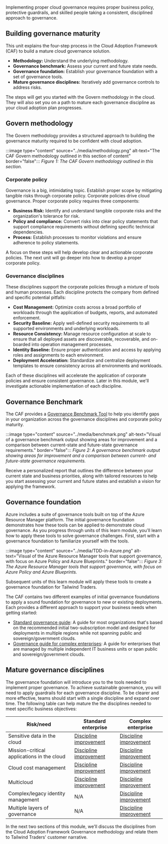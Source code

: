 Implementing proper cloud governance requires proper business policy, protective guardrails, and skilled people taking a consistent, disciplined approach to governance. 

## Building governance maturity

This unit explains the four-step process in the Cloud Adoption Framework (CAF) to build a mature cloud governance solution.

- **Methodology:** Understand the underlying methodology.
- **Governance benchmark:** Assess your current and future state needs.
- **Governance foundation:** Establish your governance foundation with a set of governance tools.
- **Mature governance disciplines:** Iteratively add governance controls to address risks.

The steps will get you started with the Govern methodology in the cloud. They will also set you on a path to mature each governance discipline as your cloud adoption plan progresses.

## Govern methodology

The Govern methodology provides a structured approach to building the governance maturity required to be confident with cloud adoption.

:::image type="content" source="../media/methodology.png" alt-text="The CAF Govern methodology outlined in this section of content" border="false":::
_Figure 1: The CAF Govern methodology outlined in this section._

### Corporate policy

Governance is a big, intimidating topic. Establish proper scope by mitigating tangible risks through corporate policy. Corporate policies drive cloud governance. Proper corporate policy requires three components:

- **Business Risk:** Identify and understand tangible corporate risks and the organization's tolerance for risk.
- **Policy and compliance:** Convert risks into clear policy statements that support compliance requirements without defining specific technical dependencies.
- **Process:** Establish processes to monitor violations and ensure adherence to policy statements.

A focus on these steps will help develop clear and actionable corporate policies. The next unit will go deeper into how to develop a proper corporate policy.

### Governance disciplines

These disciplines support the corporate policies through a mixture of tools and human processes. Each discipline protects the company from defined and specific potential pitfalls:

- **Cost Management:** Optimize costs across a broad portfolio of workloads through the application of budgets, reports, and automated enforcement.
- **Security Baseline:** Apply well-defined security requirements to all supported environments and underlying workloads.
- **Resource Consistency:** Manage resource configuration at scale to ensure that all deployed assets are discoverable, recoverable, and on-boarded into operation management processes.
- **Identity Baseline:** Ensure proper authentication and access by applying roles and assignments to each environment.
- **Deployment Acceleration:** Standardize and centralize deployment templates to ensure consistency across all environments and workloads.

Each of these disciplines will accelerate the application of corporate policies and ensure consistent governance. Later in this module, we'll investigate actionable implementation of each discipline.

## Governance Benchmark

The CAF provides a [Governance Benchmark Tool](https://cafbaseline.com/?azure-portal=true) to help you identify gaps in your organization across the governance disciplines and corporate policy maturity.

:::image type="content" source="../media/benchmark.png" alt-text="Visual of a governance benchmark output showing areas for improvement and a comparison between current-state and future-state governance requirements." border="false":::
_Figure 2: A governance benchmark output showing areas for improvement and a comparison between current- and future-state governance requirements._

Receive a personalized report that outlines the difference between your current state and business priorities, along with tailored resources to help you start assessing your current and future states and establish a vision for applying the framework.

## Governance foundation

Azure includes a suite of governance tools built on top of the Azure Resource Manager platform. The initial governance foundation demonstrates how these tools can be applied to demonstrate cloud governance. As you progress through units of this learn module, you'll learn how to apply these tools to solve governance challenges. First, start with a governance foundation to familiarize yourself with the tools.

:::image type="content" source="../media/TDD-in-Azure.png" alt-text="Visual of the Azure Resource Manager tools that support governance, with focus on Azure Policy and Azure Blueprints." border="false":::
_Figure 3: The Azure Resource Manager tools that support governance, with focus on Azure Policy and Azure Blueprints._

Subsequent units of this learn module will apply these tools to create a governance foundation for Tailwind Traders.

The CAF contains two different examples of initial governance foundations to apply a sound foundation for governance to new or existing deployments. Each provides a different approach to support your business needs when getting started:

- [Standard governance guide](https://docs.microsoft.com/azure/cloud-adoption-framework/govern/guides/standard?azure-portal=true): A guide for most organizations that's based on the recommended initial two-subscription model and designed for deployments in multiple regions while not spanning public and sovereign/government clouds.
- [Governance guide for complex enterprises](https://docs.microsoft.com/azure/cloud-adoption-framework/govern/guides/complex?azure-portal=true): A guide for enterprises that are managed by multiple independent IT business units or span public and sovereign/government clouds.

## Mature governance disciplines

The governance foundation will introduce you to the tools needed to implement proper governance. To achieve sustainable governance, you will need to apply guardrails for each governance discipline. To be clearer and more effective, teams should start with a single discipline and expand over time. The following table can help mature the the disciplines needed to meet specific business objectives:

| Risk/need | Standard enterprise | Complex enterprise |
|---|---|---|
| Sensitive data in the cloud | [Discipline improvement](https://docs.microsoft.com/azure/cloud-adoption-framework/govern/guides/standard/security-baseline-improvement?azure-portal=true) | [Discipline improvement](https://docs.microsoft.com/azure/cloud-adoption-framework/govern/guides/complex/security-baseline-improvement?azure-portal=true) |
| Mission-critical applications in the cloud | [Discipline improvement](https://docs.microsoft.com/azure/cloud-adoption-framework/govern/guides/standard/resource-consistency-improvement?azure-portal=true) | [Discipline improvement](https://docs.microsoft.com/azure/cloud-adoption-framework/govern/guides/complex/resource-consistency-improvement?azure-portal=true) |
| Cloud cost management | [Discipline improvement](https://docs.microsoft.com/azure/cloud-adoption-framework/govern/guides/standard/cost-management-improvement.md?azure-portal=true) | [Discipline improvement](https://docs.microsoft.com/azure/cloud-adoption-framework/govern/guides/complex/cost-management-improvement.md?azure-portal=true) |
| Multicloud | [Discipline improvement](https://docs.microsoft.com/azure/cloud-adoption-framework/govern/guides/standard/multicloud-improvement?azure-portal=true) | [Discipline improvement](https://docs.microsoft.com/azure/cloud-adoption-framework/govern/guides/complex/multicloud-improvement?azure-portal=true) |
| Complex/legacy identity management | N/A | [Discipline improvement](https://docs.microsoft.com/azure/cloud-adoption-framework/govern/guides/complex/identity-baseline-improvement?azure-portal=true) |
| Multiple layers of governance | N/A | [Discipline improvement](https://docs.microsoft.com/azure/cloud-adoption-framework/govern/guides/complex/multiple-layers-of-governance?azure-portal=true) |

In the next two sections of this module, we'll discuss the disciplines from the Cloud Adoption Framework Governance methodology and relate them to Tailwind Traders' customer narrative.